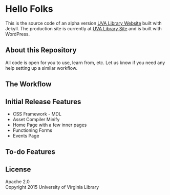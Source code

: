 # Hello Folks
This is the source code of an alpha version [UVA Library Website](http://uvalib.github.io/jekyll-web/) built with Jekyll. The production site is currently at [UVA Library Site](https://library.virginia.edu/) and is built with WordPress.

## About this Repository
All code is open for you to use, learn from, etc. 
Let us know if you need any help setting up a similar workflow.

## The Workflow

## Initial Release Features
- CSS Framework - MDL
- Asset Compiler Minify
- Home Page with a few inner pages
- Functioning Forms
- Events Page

## To-do Features


## License

Apache 2.0  
Copyright 2015 University of Virginia Library
